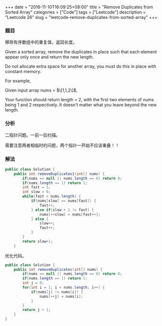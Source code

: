+++
date = "2016-11-10T16:09:25+08:00"
title = "Remove Duplicates from Sorted Array"
categories = ["Code"]
tags = ["Leetcode"]
description = "Leetcode 26"
slug = "leetcode-remove-duplicates-from-sorted-array"
+++

### 题目

移除有序数组中的重复值，返回长度。

Given a sorted array, remove the duplicates in place such that each element appear only once and return the new length.

Do not allocate extra space for another array, you must do this in place with constant memory.

For example,

Given input array nums = $\[1,1,2\]$,

Your function should return length = 2, with the first two elements of nums being 1 and 2 respectively. It doesn't matter what you leave beyond the new length.

### 分析

二指针问题。一前一后扫描。

需要注意两者相临时的问题，两个指针一开始不应该重叠！！

### 解法

```java
public class Solution {
    public int removeDuplicates1(int[] nums) {
        if(nums == null || nums.length == 0) return 0;
        if(nums.length == 1) return 1;
        int fast = 1;
        int slow = 0;
        while(fast < nums.length) {
            if(nums[slow] == nums[fast]) {
                fast++;
            } else if(slow + 1 != fast) {
                nums[++slow] = nums[fast++];
            } else {
                slow++;
                fast++;
            }
        }
        return slow+1;
    }
```

优化代码。

```java
public class Solution {
    public int removeDuplicates(int[] nums) {
        if(nums == null || nums.length == 0) return 0;
        if(nums.length == 1) return 1;
        int j = 0;
        for(int i = 1; i < nums.length; i++) {
            if(nums[j] != nums[i]) {
                nums[++j] = nums[i];
            }   
        }
        return j + 1;
    }
}
```